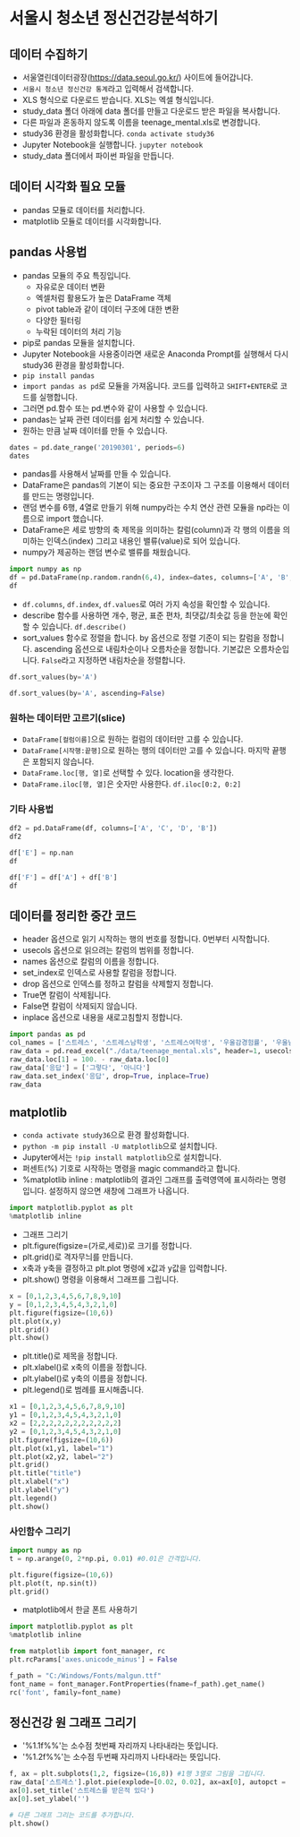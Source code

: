 # 서울시 청소년 정신건강분석하기
## 데이터 수집하기
* 서울열린데이터광장(https://data.seoul.go.kr/) 사이트에 들어갑니다.
* ```서울시 청소년 정신건강 통계```라고 입력해서 검색합니다.
* XLS 형식으로 다운로드 받습니다. XLS는 엑셀 형식입니다.
* study_data 폴더 아래에 data 폴더를 만들고 다운로드 받은 파일을 복사합니다.
* 다른 파일과 혼동하지 않도록 이름을 teenage_mental.xls로 변경합니다.
* study36 환경을 활성화합니다. ```conda activate study36```
* Jupyter Notebook을 실행합니다. ```jupyter notebook```
* study_data 폴더에서 파이썬 파일을 만듭니다.

## 데이터 시각화 필요 모듈
* pandas 모듈로 데이터를 처리합니다.
* matplotlib 모듈로 데이터를 시각화합니다.

## pandas 사용법
* pandas 모듈의 주요 특징입니다.
  * 자유로운 데이터 변환
  * 엑셀처럼 활용도가 높은 DataFrame 객체
  * pivot table과 같이 데이터 구조에 대한 변환
  * 다양한 필터링
  * 누락된 데이터의 처리 기능
* pip로 pandas 모듈을 설치합니다.
* Jupyter Notebook을 사용중이라면 새로운 Anaconda Prompt를 실행해서 다시 study36 환경을 활성화합니다.
*   ```pip install pandas```
* ```import pandas as pd```로 모듈을 가져옵니다. 코드를 입력하고 ```SHIFT+ENTER```로 코드를 실행합니다.
* 그러면 pd.함수 또는 pd.변수와 같이 사용할 수 있습니다.
* pandas는 날짜 관련 데이터를 쉽게 처리할 수 있습니다.
* 원하는 만큼 날짜 데이터를 만들 수 있습니다.
```python
dates = pd.date_range('20190301', periods=6)
dates
```

* pandas를 사용해서 날짜를 만들 수 있습니다.
* DataFrame은 pandas의 기본이 되는 중요한 구조이자 그 구조를 이용해서 데이터를 만드는 명령입니다.
* 랜덤 변수를 6행, 4열로 만들기 위해 numpy라는 수치 연산 관련 모듈을 np라는 이름으로 import 했습니다.
* DataFrame은 세로 방향의 축 제목을 의미하는 칼럼(column)과 각 행의 이름을 의미하는 인덱스(index) 그리고 내용인 밸류(value)로 되어 있습니다.
* numpy가 제공하는 랜덤 변수로 밸류를 채웠습니다.
```python
import numpy as np
df = pd.DataFrame(np.random.randn(6,4), index=dates, columns=['A', 'B', 'C', 'D'])
df
```
* ```df.columns```, ```df.index```, ```df.values```로 여러 가지 속성을 확인할 수 있습니다.
* describe 함수를 사용하면 개수, 평균, 표준 편차, 최댓값/최솟값 등을 한눈에 확인할 수 있습니다. ```df.describe()```
* sort_values 함수로 정렬을 합니다. by 옵션으로 정렬 기준이 되는 칼럼을 정합니다. ascending 옵션으로 내림차순이나 오름차순을 정합니다. 기본값은 오름차순입니다. ```False```라고 지정하면 내림차순을 정렬합니다.
```python
df.sort_values(by='A')
```
```python
df.sort_values(by='A', ascending=False)
```

### 원하는 데이터만 고르기(slice)
* ```DataFrame[컬럼이름]```으로 원하는 컬럼의 데이터만 고를 수 있습니다.
* ```DataFrame[시작행:끝행]```으로 원하는 행의 데이터만 고를 수 있습니다. 마지막 끝행은 포함되지 않습니다.
* ```DataFrame.loc[행, 열]```로 선택할 수 있다. location을 생각한다.
* ```DataFrame.iloc[행, 열]```은 숫자만 사용한다. ```df.iloc[0:2, 0:2]```

### 기타 사용법
```python
df2 = pd.DataFrame(df, columns=['A', 'C', 'D', 'B'])
df2
```

```python
df['E'] = np.nan
df
```

```python
df['F'] = df['A'] + df['B']
df
```

## 데이터를 정리한 중간 코드
* header 옵션으로 읽기 시작하는 행의 번호를 정합니다. 0번부터 시작합니다.
* usecols 옵션으로 읽으려는 칼럼의 범위를 정합니다.
* names 옵션으로 칼럼의 이름을 정합니다.
* set_index로 인덱스로 사용할 칼럼을 정합니다.
 * drop 옵션으로 인덱스를 정하고 칼럼을 삭제할지 정합니다.
  * True면 칼럼이 삭제됩니다.
  * False면 칼럼이 삭제되지 않습니다.
 * inplace 옵션으로 내용을 새로고침할지 정합니다. 
```python
import pandas as pd
col_names = ['스트레스', '스트레스남학생', '스트레스여학생', '우울감경험률', '우울남학생', '우울여학생', '자살생각율', '자살남학생', '자살여학생']
raw_data = pd.read_excel("./data/teenage_mental.xls", header=1, usecols="C:K", names=col_names)
raw_data.loc[1] = 100. - raw_data.loc[0]
raw_data['응답'] = ['그렇다', '아니다']
raw_data.set_index('응답', drop=True, inplace=True)
raw_data
```

## matplotlib
* ```conda activate study36```으로 환경 활성화합니다.
* ```python -m pip install -U matplotlib```으로 설치합니다.
* Jupyter에서는 ```!pip install matplotlib```으로 설치합니다.
* 퍼센트(%) 기호로 시작하는 명령을 magic command라고 합니다.
* %matplotlib inline : matplotlib의 결과인 그래프를 출력영역에 표시하라는 명령입니다. 설정하지 않으면 새창에 그래프가 나옵니다.
```python
import matplotlib.pyplot as plt
%matplotlib inline
```
* 그래프 그리기
* plt.figure(figsize=(가로,세로))로 크기를 정합니다.
* plt.grid()로 격자무늬를 만듭니다.
* x축과 y축을 결정하고 plt.plot 명령에 x값과 y값을 입력합니다.
* plt.show() 명령을 이용해서 그래프를 그립니다.
```python
x = [0,1,2,3,4,5,6,7,8,9,10]
y = [0,1,2,3,4,5,4,3,2,1,0]
plt.figure(figsize=(10,6))
plt.plot(x,y)
plt.grid()
plt.show()
```
* plt.title()로 제목을 정합니다.
* plt.xlabel()로 x축의 이름을 정합니다.
* plt.ylabel()로 y축의 이름을 정합니다.
* plt.legend()로 범례를 표시해줍니다.
```python
x1 = [0,1,2,3,4,5,6,7,8,9,10]
y1 = [0,1,2,3,4,5,4,3,2,1,0]
x2 = [2,2,2,2,2,2,2,2,2,2,2]
y2 = [0,1,2,3,4,5,4,3,2,1,0]
plt.figure(figsize=(10,6))
plt.plot(x1,y1, label="1")
plt.plot(x2,y2, label="2")
plt.grid()
plt.title("title")
plt.xlabel("x")
plt.ylabel("y")
plt.legend()
plt.show()
```

### 사인함수 그리기
```python
import numpy as np
t = np.arange(0, 2*np.pi, 0.01) #0.01은 간격입니다.

plt.figure(figsize=(10,6))
plt.plot(t, np.sin(t))
plt.grid()
```

* matplotlib에서 한글 폰트 사용하기
```python
import matplotlib.pyplot as plt
%matplotlib inline

from matplotlib import font_manager, rc
plt.rcParams['axes.unicode_minus'] = False

f_path = "C:/Windows/Fonts/malgun.ttf"
font_name = font_manager.FontProperties(fname=f_path).get_name()
rc('font', family=font_name)
```

## 정신건강 원 그래프 그리기
* '%1.1f%%'는 소수점 첫번째 자리까지 나타내라는 뜻입니다.
 * '%1.2f%%'는 소수점 두번째 자리까지 나타내라는 뜻입니다.
```python
f, ax = plt.subplots(1,2, figsize=(16,8)) #1행 3열로 그림을 그립니다.
raw_data['스트레스'].plot.pie(explode=[0.02, 0.02], ax=ax[0], autopct = '%1.1f%%')
ax[0].set_title('스트레스를 받은적 있다')
ax[0].set_ylabel('')

# 다른 그래프 그리는 코드를 추가합니다.
plt.show()
```




  
